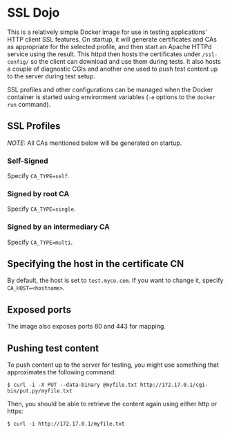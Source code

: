# SSL Dojo

This is a relatively simple Docker image for use in testing applications' HTTP client SSL features. On startup, it will generate certificates and CAs as appropriate for the selected profile, and then start an Apache HTTPd service using the result. This httpd then hosts the certificates under `/ssl-config/` so the client can download and use them during tests. It also hosts a couple of diagnostic CGIs and another one used to push test content up to the server during test setup.

SSL profiles and other configurations can be managed when the Docker container is started using environment variables (`-e` options to the `docker run` command).

## SSL Profiles

*NOTE:* All CAs mentioned below will be generated on startup.

### Self-Signed

Specify `CA_TYPE=self`.

### Signed by root CA

Specify `CA_TYPE=single`.

### Signed by an intermediary CA

Specify `CA_TYPE=multi`.

## Specifying the host in the certificate CN

By default, the host is set to `test.myco.com`. If you want to change it, specify `CA_HOST=<hostname>`.

## Exposed ports

The image also exposes ports 80 and 443 for mapping.

## Pushing test content

To push content up to the server for testing, you might use something that approximates the following command:

    $ curl -i -X PUT --data-binary @myfile.txt http://172.17.0.1/cgi-bin/put.py/myfile.txt

Then, you should be able to retrieve the content again using either http or https:

    $ curl -i http://172.17.0.1/myfile.txt
